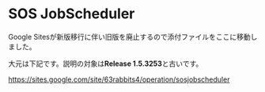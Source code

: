 # SOS JobScheduler


Google Sitesが新版移行に伴い旧版を廃止するので添付ファイルをここに移動しました。

大元は下記です。説明の対象は**Release 1.5.3253**と古いです。

https://sites.google.com/site/63rabbits4/operation/sosjobscheduler


